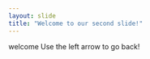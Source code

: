 ```yaml
---
layout: slide
title: "Welcome to our second slide!"
---
```

welcome 
Use the left arrow to go back!
